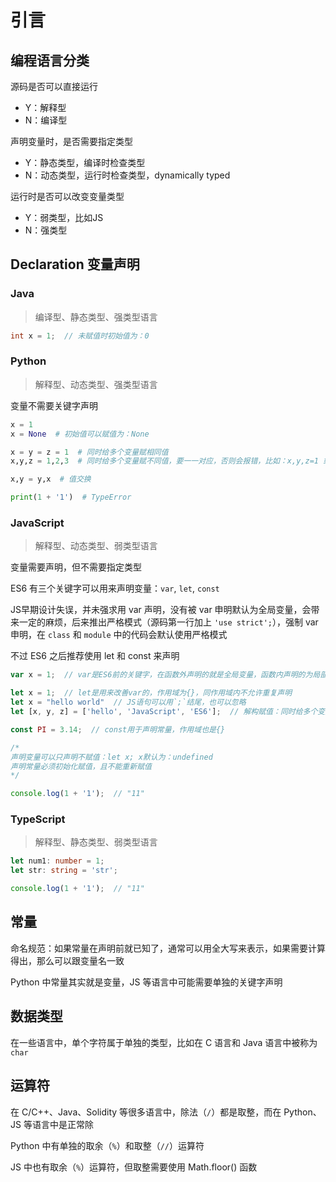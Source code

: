 # 引言

## 编程语言分类

源码是否可以直接运行

- Y：解释型
- N：编译型

声明变量时，是否需要指定类型

- Y：静态类型，编译时检查类型
- N：动态类型，运行时检查类型，dynamically typed

运行时是否可以改变变量类型

- Y：弱类型，比如JS
- N：强类型

## Declaration 变量声明

### Java

> 编译型、静态类型、强类型语言

``` java
int x = 1;  // 未赋值时初始值为：0
```

### Python

> 解释型、动态类型、强类型语言

变量不需要关键字声明

```python
x = 1
x = None  # 初始值可以赋值为：None

x = y = z = 1  # 同时给多个变量赋相同值
x,y,z = 1,2,3  # 同时给多个变量赋不同值，要一一对应，否则会报错，比如：x,y,z=1 或 x,y=1,2,3 都是不对的

x,y = y,x  # 值交换

print(1 + '1')  # TypeError
```

### JavaScript

> 解释型、动态类型、弱类型语言

变量需要声明，但不需要指定类型

ES6 有三个关键字可以用来声明变量：`var`, `let`, `const`

JS早期设计失误，并未强求用 var 声明，没有被 var 申明默认为全局变量，会带来一定的麻烦，后来推出严格模式（源码第一行加上 `'use strict';`），强制 var 申明，在 `class` 和 `module` 中的代码会默认使用严格模式

不过 ES6 之后推荐使用 let 和 const 来声明

``` javascript
var x = 1;  // var是ES6前的关键字，在函数外声明的就是全局变量，函数内声明的为局部变量

let x = 1;  // let是用来改善var的，作用域为{}，同作用域内不允许重复声明
let x = "hello world"  // JS语句可以用`;`结尾，也可以忽略
let [x, y, z] = ['hello', 'JavaScript', 'ES6'];  // 解构赋值：同时给多个变量赋值

const PI = 3.14;  // const用于声明常量，作用域也是{}

/*
声明变量可以只声明不赋值：let x; x默认为：undefined
声明常量必须初始化赋值，且不能重新赋值
*/

console.log(1 + '1');  // "11"
```

### TypeScript

> 解释型、静态类型、弱类型语言

```typescript
let num1: number = 1;
let str: string = 'str';

console.log(1 + '1');  // "11"
```

## 常量

命名规范：如果常量在声明前就已知了，通常可以用全大写来表示，如果需要计算得出，那么可以跟变量名一致

Python 中常量其实就是变量，JS 等语言中可能需要单独的关键字声明

## 数据类型

在一些语言中，单个字符属于单独的类型，比如在 C 语言和 Java 语言中被称为 `char`

## 运算符

在 C/C++、Java、Solidity 等很多语言中，除法（`/`）都是取整，而在 Python、JS 等语言中是正常除

Python 中有单独的取余（`%`）和取整（`//`）运算符

JS 中也有取余（`%`）运算符，但取整需要使用 Math.floor() 函数
